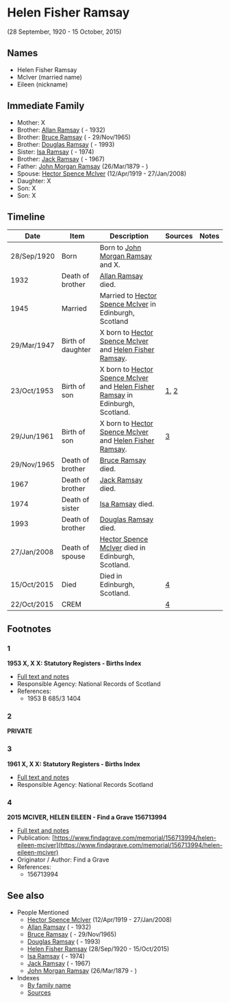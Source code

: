 ﻿---
layout: page
permalink: /people/i34267190
---

# Helen Fisher Ramsay
(28 September, 1920 - 15 October, 2015)

## Names

* Helen Fisher Ramsay
* McIver (married name)
* Eileen (nickname)

## Immediate Family

* Mother: X
* Brother: [Allan Ramsay](./@i62219744@-allan-ramsay-b-d1932.md) ( - 1932)
* Brother: [Bruce Ramsay](./@i49046148@-bruce-ramsay-b-d1965-11-29.md) ( - 29/Nov/1965)
* Brother: [Douglas Ramsay](./@i12977578@-douglas-ramsay-b-d1993.md) ( - 1993)
* Sister: [Isa Ramsay](./@i80504300@-isa-ramsay-b-d1974.md) ( - 1974)
* Brother: [Jack Ramsay](./@i55070438@-jack-ramsay-b-d1967.md) ( - 1967)
* Father: [John Morgan Ramsay](./@i64225415@-john-morgan-ramsay-b1879-3-26-d.md) (26/Mar/1879 - )
* Spouse: [Hector Spence McIver](./@i34334364@-hector-spence-mciver-b1919-4-12-d2008-1-27.md) (12/Apr/1919 - 27/Jan/2008)
* Daughter: X
* Son: X
* Son: X

## Timeline

Date | Item | Description | Sources | Notes
---|---|---|---|---
28/Sep/1920 | Born | Born to [John Morgan Ramsay](./@i64225415@-john-morgan-ramsay-b1879-3-26-d.md) and X. |  | 
1932 | Death of brother | [Allan Ramsay](./@i62219744@-allan-ramsay-b-d1932.md) died. |  | 
1945 | Married | Married to [Hector Spence McIver](./@i34334364@-hector-spence-mciver-b1919-4-12-d2008-1-27.md) in Edinburgh, Scotland |  | 
29/Mar/1947 | Birth of daughter | X born to [Hector Spence McIver](./@i34334364@-hector-spence-mciver-b1919-4-12-d2008-1-27.md) and [Helen Fisher Ramsay](./@i34267190@-helen-fisher-ramsay-b1920-9-28-d2015-10-15.md). |  | 
23/Oct/1953 | Birth of son | X born to [Hector Spence McIver](./@i34334364@-hector-spence-mciver-b1919-4-12-d2008-1-27.md) and [Helen Fisher Ramsay](./@i34267190@-helen-fisher-ramsay-b1920-9-28-d2015-10-15.md) in Edinburgh, Scotland. | [1](#1), [2](#2) | 
29/Jun/1961 | Birth of son | X born to [Hector Spence McIver](./@i34334364@-hector-spence-mciver-b1919-4-12-d2008-1-27.md) and [Helen Fisher Ramsay](./@i34267190@-helen-fisher-ramsay-b1920-9-28-d2015-10-15.md). | [3](#3) | 
29/Nov/1965 | Death of brother | [Bruce Ramsay](./@i49046148@-bruce-ramsay-b-d1965-11-29.md) died. |  | 
1967 | Death of brother | [Jack Ramsay](./@i55070438@-jack-ramsay-b-d1967.md) died. |  | 
1974 | Death of sister | [Isa Ramsay](./@i80504300@-isa-ramsay-b-d1974.md) died. |  | 
1993 | Death of brother | [Douglas Ramsay](./@i12977578@-douglas-ramsay-b-d1993.md) died. |  | 
27/Jan/2008 | Death of spouse | [Hector Spence McIver](./@i34334364@-hector-spence-mciver-b1919-4-12-d2008-1-27.md) died in Edinburgh, Scotland. |  | 
15/Oct/2015 | Died | Died in Edinburgh, Scotland. | [4](#4) | 
22/Oct/2015 | CREM |  | [4](#4) | 

## Footnotes

### 1

**1953 X, X X: Statutory Registers - Births Index**

* [Full text and notes](../sources/@s17539604@-1953-mciver,-hector-ramsay-statutory-registers-births-index.md)
* Responsible Agency: National Records of Scotland
* References: 
  * 1953 B 685/3 1404

### 2

**PRIVATE**


### 3

**1961 X, X X: Statutory Registers - Births Index**

* [Full text and notes](../sources/@s1731200@-1961-mciver,-euan-stewart-statutory-registers-births-index.md)
* Responsible Agency: National Records Scotland

### 4

**2015 MCIVER, HELEN EILEEN - Find a Grave 156713994**

* [Full text and notes](../sources/@s94842736@-2015-mciver,-helen-eileen-find-a-grave-156713994.md)
* Publication: [https://www.findagrave.com/memorial/156713994/helen-eileen-mciver](https://www.findagrave.com/memorial/156713994/helen-eileen-mciver)
* Originator / Author: Find a Grave
* References: 
  * 156713994


## See also

- People Mentioned
  - [Hector Spence McIver](./@i34334364@-hector-spence-mciver-b1919-4-12-d2008-1-27.md) (12/Apr/1919 - 27/Jan/2008)
  - [Allan Ramsay](./@i62219744@-allan-ramsay-b-d1932.md) ( - 1932)
  - [Bruce Ramsay](./@i49046148@-bruce-ramsay-b-d1965-11-29.md) ( - 29/Nov/1965)
  - [Douglas Ramsay](./@i12977578@-douglas-ramsay-b-d1993.md) ( - 1993)
  - [Helen Fisher Ramsay](./@i34267190@-helen-fisher-ramsay-b1920-9-28-d2015-10-15.md) (28/Sep/1920 - 15/Oct/2015)
  - [Isa Ramsay](./@i80504300@-isa-ramsay-b-d1974.md) ( - 1974)
  - [Jack Ramsay](./@i55070438@-jack-ramsay-b-d1967.md) ( - 1967)
  - [John Morgan Ramsay](./@i64225415@-john-morgan-ramsay-b1879-3-26-d.md) (26/Mar/1879 - )
- Indexes
  - [By family name](../index-by-family-name.md)
  - [Sources](../index-of-sources-by-title.md)
